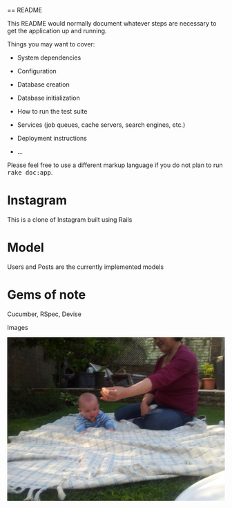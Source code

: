 == README

This README would normally document whatever steps are necessary to get the
application up and running.

Things you may want to cover:

* System dependencies

* Configuration

* Database creation

* Database initialization

* How to run the test suite

* Services (job queues, cache servers, search engines, etc.)

* Deployment instructions

* ...


Please feel free to use a different markup language if you do not plan to run
<tt>rake doc:app</tt>.


Instagram
=========
This is a clone of Instagram built using Rails


Model
======
Users and Posts are the currently implemented models


Gems of note
=============
Cucumber, RSpec, Devise


Images

![](instagramclone/spec/img/Sam.jpg)


